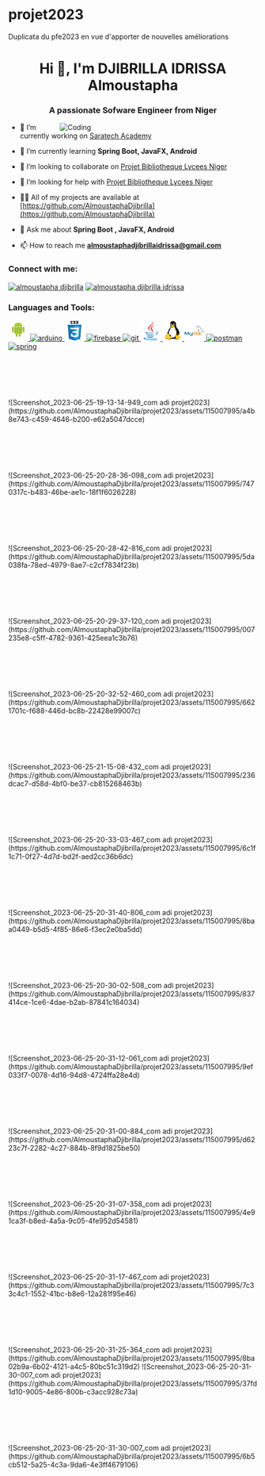 # projet2023
Duplicata du pfe2023 en vue d'apporter de nouvelles améliorations
<h1 align="center">Hi 👋, I'm DJIBRILLA IDRISSA Almoustapha</h1>
<h3 align="center">A passionate Sofware Engineer from Niger</h3>
<img align="right" alt="Coding" width="400" src="https://w0.peakpx.com/wallpaper/503/758/HD-wallpaper-java-metal-logo-grunge-programming-language-signs-blue-metal-background-java-creative-programming-language-java-logo.jpg" >

- 🔭 I’m currently working on [Saratech Academy](https://github.com/AlmoustaphaDjibrilla/Saratech_Academy)

- 🌱 I’m currently learning **Spring Boot, JavaFX, Android**

- 👯 I’m looking to collaborate on [Projet Bibliotheque Lycees Niger](https://github.com/AlmoustaphaDjibrilla/Projet_Bibliotheque_Spring_Boot_JavaFX)

- 🤝 I’m looking for help with [Projet Bibliotheque Lycees Niger](https://github.com/AlmoustaphaDjibrilla/Projet_Bibliotheque_Spring_Boot_JavaFX)

- 👨‍💻 All of my projects are available at [https://github.com/AlmoustaphaDjibrilla](https://github.com/AlmoustaphaDjibrilla)

- 💬 Ask me about **Spring Boot , JavaFX, Android**

- 📫 How to reach me **almoustaphadjibrillaidrissa@gmail.com**

<h3 align="left">Connect with me:</h3>
<p align="left">
<a href="https://fb.com/almoustapha djibrilla" target="blank"><img align="center" src="https://raw.githubusercontent.com/rahuldkjain/github-profile-readme-generator/master/src/images/icons/Social/facebook.svg" alt="almoustapha djibrilla" height="30" width="40" /></a>
<a href="https://www.youtube.com/c/almoustapha djibrilla idrissa" target="blank"><img align="center" src="https://raw.githubusercontent.com/rahuldkjain/github-profile-readme-generator/master/src/images/icons/Social/youtube.svg" alt="almoustapha djibrilla idrissa" height="30" width="40" /></a>
</p>

<h3 align="left">Languages and Tools:</h3>
<p align="left"> <a href="https://developer.android.com" target="_blank" rel="noreferrer"> <img src="https://raw.githubusercontent.com/devicons/devicon/master/icons/android/android-original-wordmark.svg" alt="android" width="40" height="40"/> </a> <a href="https://www.arduino.cc/" target="_blank" rel="noreferrer"> <img src="https://cdn.worldvectorlogo.com/logos/arduino-1.svg" alt="arduino" width="40" height="40"/> </a> <a href="https://www.w3schools.com/css/" target="_blank" rel="noreferrer"> <img src="https://raw.githubusercontent.com/devicons/devicon/master/icons/css3/css3-original-wordmark.svg" alt="css3" width="40" height="40"/> </a> <a href="https://firebase.google.com/" target="_blank" rel="noreferrer"> <img src="https://www.vectorlogo.zone/logos/firebase/firebase-icon.svg" alt="firebase" width="40" height="40"/> </a> <a href="https://git-scm.com/" target="_blank" rel="noreferrer"> <img src="https://www.vectorlogo.zone/logos/git-scm/git-scm-icon.svg" alt="git" width="40" height="40"/> </a> <a href="https://www.java.com" target="_blank" rel="noreferrer"> <img src="https://raw.githubusercontent.com/devicons/devicon/master/icons/java/java-original.svg" alt="java" width="40" height="40"/> </a> <a href="https://www.linux.org/" target="_blank" rel="noreferrer"> <img src="https://raw.githubusercontent.com/devicons/devicon/master/icons/linux/linux-original.svg" alt="linux" width="40" height="40"/> </a> <a href="https://www.mysql.com/" target="_blank" rel="noreferrer"> <img src="https://raw.githubusercontent.com/devicons/devicon/master/icons/mysql/mysql-original-wordmark.svg" alt="mysql" width="40" height="40"/> </a> <a href="https://postman.com" target="_blank" rel="noreferrer"> <img src="https://www.vectorlogo.zone/logos/getpostman/getpostman-icon.svg" alt="postman" width="40" height="40"/> </a> <a href="https://spring.io/" target="_blank" rel="noreferrer"> <img src="https://www.vectorlogo.zone/logos/springio/springio-icon.svg" alt="spring" width="40" height="40"/> </a> </p>

<br><br><br><br>
<p>
</p>
![Screenshot_2023-06-25-19-13-14-949_com adi projet2023](https://github.com/AlmoustaphaDjibrilla/projet2023/assets/115007995/a4b8e743-c459-4646-b200-e62a5047dcce)

<br><br><br><br>
<p>
</p>
![Screenshot_2023-06-25-20-28-36-098_com adi projet2023](https://github.com/AlmoustaphaDjibrilla/projet2023/assets/115007995/7470317c-b483-46be-ae1c-18f1f6026228)

<br><br><br><br>
<p>
</p>
![Screenshot_2023-06-25-20-28-42-816_com adi projet2023](https://github.com/AlmoustaphaDjibrilla/projet2023/assets/115007995/5da038fa-78ed-4979-8ae7-c2cf7834f23b)

<br><br><br><br>
<p>
</p>
![Screenshot_2023-06-25-20-29-37-120_com adi projet2023](https://github.com/AlmoustaphaDjibrilla/projet2023/assets/115007995/007235e8-c5ff-4782-9361-425eea1c3b76)

<br><br><br><br>
<p>
</p>
![Screenshot_2023-06-25-20-32-52-460_com adi projet2023](https://github.com/AlmoustaphaDjibrilla/projet2023/assets/115007995/6621701c-f688-446d-bc8b-22428e99007c)

<br><br><br><br>
<p>
</p>
![Screenshot_2023-06-25-21-15-08-432_com adi projet2023](https://github.com/AlmoustaphaDjibrilla/projet2023/assets/115007995/236dcac7-d58d-4bf0-be37-cb815268463b)

<br><br><br><br>
<p>
</p>
![Screenshot_2023-06-25-20-33-03-467_com adi projet2023](https://github.com/AlmoustaphaDjibrilla/projet2023/assets/115007995/6c1f1c71-0f27-4d7d-bd2f-aed2cc36b6dc)

<br><br><br><br>
<p>
</p>
![Screenshot_2023-06-25-20-31-40-806_com adi projet2023](https://github.com/AlmoustaphaDjibrilla/projet2023/assets/115007995/8baa0449-b5d5-4f85-86e6-f3ec2e0ba5dd)

<br><br><br><br>
<p>
</p>
![Screenshot_2023-06-25-20-30-02-508_com adi projet2023](https://github.com/AlmoustaphaDjibrilla/projet2023/assets/115007995/837414ce-1ce6-4dae-b2ab-87841c164034)

<br><br><br><br>
<p>
</p>
![Screenshot_2023-06-25-20-31-12-061_com adi projet2023](https://github.com/AlmoustaphaDjibrilla/projet2023/assets/115007995/9ef033f7-0078-4d16-94d8-4724ffa28e4d)

<br><br><br><br>
<p>
</p>
![Screenshot_2023-06-25-20-31-00-884_com adi projet2023](https://github.com/AlmoustaphaDjibrilla/projet2023/assets/115007995/d6223c7f-2282-4c27-884b-8f9d1825be50)

<br><br><br><br>
<p>
</p>
![Screenshot_2023-06-25-20-31-07-358_com adi projet2023](https://github.com/AlmoustaphaDjibrilla/projet2023/assets/115007995/4e91ca3f-b8ed-4a5a-9c05-4fe952d54581)

<br><br><br><br>
<p>
</p>
![Screenshot_2023-06-25-20-31-17-467_com adi projet2023](https://github.com/AlmoustaphaDjibrilla/projet2023/assets/115007995/7c33c4c1-1552-41bc-b8e6-12a281f95e46)

<br><br><br><br>
<p>
</p>
![Screenshot_2023-06-25-20-31-25-364_com adi projet2023](https://github.com/AlmoustaphaDjibrilla/projet2023/assets/115007995/8ba02b9a-6b02-4121-a4c5-80bc51c319d2)
![Screenshot_2023-06-25-20-31-30-007_com adi projet2023](https://github.com/AlmoustaphaDjibrilla/projet2023/assets/115007995/37fd1d10-9005-4e86-800b-c3acc928c73a)

<br><br><br><br>
<p>
</p>
![Screenshot_2023-06-25-20-31-30-007_com adi projet2023](https://github.com/AlmoustaphaDjibrilla/projet2023/assets/115007995/6b5cb512-5a25-4c3a-9da6-4e3ff4679106)
